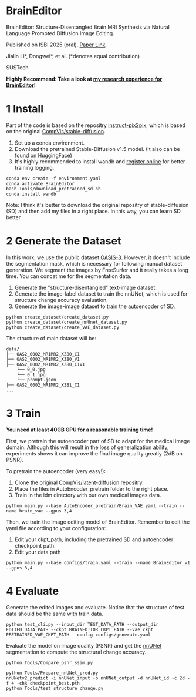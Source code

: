 # BrainEditor

BrainEditor: Structure-Disentangled Brain MRI Synthesis via Natural Language Prompted Diffusion Image Editing.

Published on ISBI 2025 (oral). [Paper Link](https://github.com/LIKP0/My-tiny-research/tree/main/BrainEditor).

Jialin Li*, Dongwei*, et al. (*denotes equal contribution) 

SUSTech

**Highly Recommend: Take a look at [my research experience for BrainEditor](https://github.com/LIKP0/My-tiny-research/tree/main/BrainEditor)!**

# 1 Install

Part of the code is based on the repositry [instruct-pix2pix](https://github.com/timothybrooks/instruct-pix2pix), which is based on the original [CompVis/stable-diffusion](https://github.com/CompVis/stable-diffusion).

1. Set up a conda environment.
2. Download the pretrained Stable-Diffusion v1.5 model. (It also can be found on HuggingFace)
3. It's highly recommended to install wandb and [register online](https://wandb.ai/site/) for better training logging.
```
conda env create -f environment.yaml
conda activate BrainEditor
bash Tools/download_pretrained_sd.sh
conda install wandb
```
Note: I think it's better to download the original repositry of stable-diffusion (SD) and then add my files in a right place. In this way, you can learn SD better.

# 2 Generate the Dataset

In this work, we use the public dataset [OASIS-3](https://sites.wustl.edu/oasisbrains/). However, it doesn't include the segmentation mask, which is necessary for following manual dataset generation. We segment the images by FreeSurfer and it really takes a long time. You can concat me for the segmentation data.

1. Generate the "structure-disentangled" text-image dataset.
2. Generate the image-label dataset to train the nnUNet, which is used for structure change accuracy evaluation.
3. Generate the image-image dataset to train the autoencoder of SD.
```
python create_dataset/create_dataset.py
python create_dataset/create_nnUnet_dataset.py
python create_dataset/create_VAE_dataset.py
```
The structure of main dataset will be:
```
data/
├── OAS2_0002_MR1MR2_XZ80_C1
├── OAS2_0002_MR1MR2_XZ80_V1
├── OAS2_0002_MR1MR2_XZ80_C1V1
    └── 0_0.jpg
    └── 0_1.jpg
    └── prompt.json
├── OAS2_0002_MR1MR2_XZ81_C1
...
```

# 3 Train

**You need at least 40GB GPU for a reasonable training time!**

First, we pretrain the autoencoder part of SD to adapt for the medical image domain. Although this will result in the loss of generalization ability, experiments shows it can improve the final image quality greatly (2dB on PSNR).

To pretrain the autoencoder (very easy!):
1. Clone the original [CompVis/latent-diffusion](https://github.com/CompVis/latent-diffusion) repositry.
2. Place the files in AutoEncoder_pretrain folder to the right place.
3. Train in the ldm directory with our own medical images data.
```
python main.py --base AutoEncoder_pretrain/Brain_VAE.yaml --train --name brain_vae --gpus 3,4
```

Then, we train the image editing model of BrainEditor. Remember to edit the yaml file according to your configuration:
1. Edit your ckpt_path, including the pretrained SD and autoencoder checkpoint path.
2. Edit your data path
```
python main.py --base configs/train.yaml --train --name BrainEditor_v1 --gpus 3,4
```

# 4 Evaluate

Generate the edited images and evaluate. Notice that the structure of test data should be the same with train data.
```
python test_cli.py --input_dir TEST_DATA_PATH --output_dir EDITED_DATA_PATH --ckpt BRAINEDITOR_CKPT_PATH --vae_ckpt PRETRAINED_VAE_CKPT_PATH --config configs/generate.yaml
```
Evaluate the model on image quality (PSNR) and get the [nnUNet](https://github.com/MIC-DKFZ/nnUNet) segmentation to compute the structural change accuracy.
```
python Tools/Compare_psnr_ssim.py

python Tools/Prepare_nnUNet_pred.py
nnUNetv2_predict -i nnUNet_input -o nnUNet_output -d nnUNet_id -c 2d -f 4 -chk checkpoint_best.pth
python Tools/test_structure_change.py 
```

